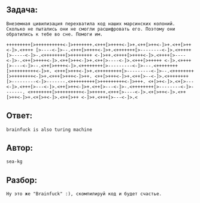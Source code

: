 ## Задача: 

    Внеземная цивилизация перехватила код наших марсинских колоний. Сколько не пытались они не смогли расшифровать его. Поэтому они обратились к тебе во сне. Помоги им.

	+++++++++[>++++++++++<-]>+++++++.<+++[>++++<-]>+.<++[>++<-]>+.<++[>++<-]>.<++++ [>----<-]>--.<+++[>++++<-]>+.<+++++++[>--------<-]>.<+++++[>-----<-]>-.<++++++++[>++++++++ <-]>++.<++++[>++++<-]>.<++++[>----<-]>-.<++[>++++<-]>.<++[>++<-]>+.<++[>----<-]>.<+++[>+++++ <-]>.<++++[>----<-]>--.<++[>++++<-]>.<++++++++[>---------<-]>---.<++++++++[>+++++++++<-]>+. <+++[>+++<-]>+.<+++++++++[>---------<-]>--.<++++++++[>++++++++<-]>+.<+++[>+++<-]>++. <++[>+++<-]>+.<++[>--<-]>.<++++++++[>---------<-]>-------.<+++++++++[>+++++++++<-]>+++. <+[>+<-]>.<+[>---<-]>.<+++[>---<-]>.<++[>++<-]>+.<++[>---<-]>-.<++++++++[>--------<-]>-------. <++++++++[>+++++++++<-]>+++++.<+++[>----<-]>.<+[>++<-]>.<++[>++<-]>+.<+[>+<-]>.<++[>++ <-]>+.<+++[>---<-]>.<

## Ответ:
    brainfuck is also turing machine

## Автор: 
    sea-kg

## Разбор:
    Ну это же "Brainfuck" :), скомпилируй код и будет счастье.
    